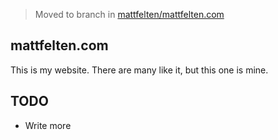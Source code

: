 > Moved to branch in [mattfelten/mattfelten.com](https://github.com/mattfelten/mattfelten.com/tree/2018)

mattfelten.com
--------------------------

This is my website. There are many like it, but this one is mine.

TODO
---------------------------
- Write more
